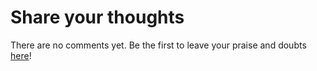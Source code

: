 # Share your thoughts

There are no comments yet. Be the first to leave your praise and doubts [here](https://github.com/bcked/bcked.com/issues)!
